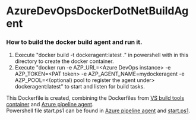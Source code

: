 # AzureDevOpsDockerDotNetBuildAgent

### How to build the docker build agent and run it.

1. Execute "docker build -t dockeragent:latest ." in powershell with in this directory to create the docker container.
2. Execute "docker run -e AZP_URL=\<Azure DevOps instance\> -e AZP_TOKEN=\<PAT token\> -e AZP_AGENT_NAME=mydockeragent -e AZP_POOL=<(optional) pool to register the agent under> dockeragent:latest" to start and listen for build tasks.

This Dockerfile is created, combining the Dockerfiles from [VS build tools container](https://docs.microsoft.com/en-us/visualstudio/install/build-tools-container?view=vs-2019) and [Azure pipeline agent](https://docs.microsoft.com/en-us/azure/devops/pipelines/agents/docker?view=azure-devops).\
Powershell file start.ps1 can be found in [Azure pipeline agent](https://docs.microsoft.com/en-us/azure/devops/pipelines/agents/docker?view=azure-devops) and [start.ps1](https://github.com/PacktPublishing/Learning-Azure-DevOps---B16392/blob/master/Chapter-6/start.ps1).
